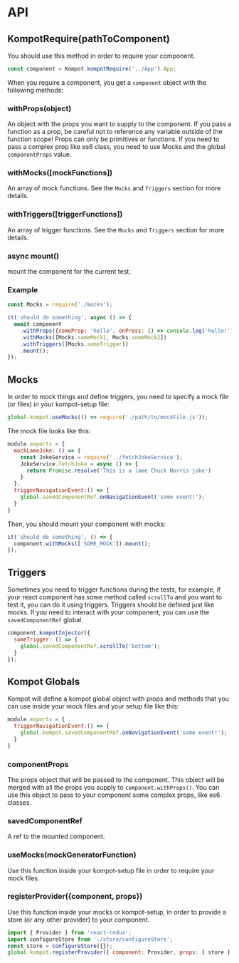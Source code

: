 # API

## KompotRequire(pathToComponent)
You should use this method in order to require your component.

```js
const component = Kompot.kompotRequire('../App').App;
```

When you require a component, you get a `component` object with the following methods:

### withProps(object)
 An object with the props you want to supply to the component. If you pass a function as a prop, be careful not to reference any variable outside of the function scope! Props can 
 only be primitives or functions. If you need to pass a complex prop like es6 class, you need to use Mocks and the global `componentProps` value. 

### withMocks([mockFunctions])
An array of mock functions. See the `Mocks` and `Triggers` section for more details.

### withTriggers([triggerFunctions])

An array of trigger functions. See the `Mocks` and `Triggers` section for more details.
### async mount()
mount the component for the current test. 

### Example

```js
const Mocks = require('./mocks');

it('should do something', async () => {
  await component
    .withProps({someProp: 'hello', onPress: () => console.log('hello!')})
    .withMocks([Mocks.someMock1, Mocks.someMock2])
    .withTriggers([Mocks.someTrigger])
    .mount();
});
```

## Mocks
In order to mock things and define triggers, you need to specify a mock file (or files) in your kompot-setup file:

```js
global.kompot.useMocks(() => require('./path/to/mockFile.js'));
```

The mock file looks like this:
```js
module.exports = {
  mockLameJoke: () => {
    const JokeService = require('../fetchJokeService');
    JokeService.fetchJoke = async () => {
      return Promise.resolve('This is a lame Chuck Norris joke')
    }
  },
  triggerNavigationEvent:() => {
    global.savedComponentRef.onNavigationEvent('some event!');
  }
}
```

Then, you should mount your component with mocks:

```js
it('should do something', () => {
  component.withMocks(['SOME_MOCK']).mount();
});
```

## Triggers
Sometimes you need to trigger functions during the tests, for example, if your react component has some method called `scrollTo` and you want to test it, you can do it using triggers. Triggers should be defined just like mocks. If you need to interact with your component, you can use the `savedComponentRef` global.

```js
component.kompotInjector({
  someTrigger: () => {
    global.savedComponentRef.scrollTo('bottom');
  }
});
```

## Kompot Globals
Kompot will define a kompot global object with props and methods that you can use inside your mock files and your setup file like this: 
```js
module.exports = {
  triggerNavigationEvent:() => {
    global.kompot.savedComponentRef.onNavigationEvent('some event!');
  }
}
```

### componentProps
The props object that will be passed to the component. This object will be merged with all the props you supply to `component.withProps()`. You can use this object to pass to your component some complex props, like es6 classes.

### savedComponentRef

A ref to the mounted component.

### useMocks(mockGeneratorFunction)

Use this function inside your kompot-setup file in order to require your mock files.


### registerProvider({component, props})

Use this function inside your mocks or kompot-setup, in order to provide a store (or any other provider) to your component.

```js
import { Provider } from 'react-redux';
import configureStore from './store/configureStore';
const store = configureStore({});
global.kompot.registerProvider({ component: Provider, props: { store } });
```
